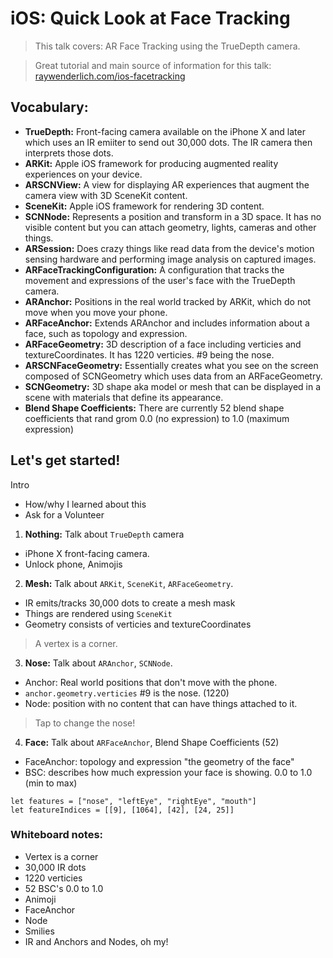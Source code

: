 # iOS: Quick Look at Face Tracking

> This talk covers: AR Face Tracking using the TrueDepth camera.

> Great tutorial and main source of information for this talk: [raywenderlich.com/ios-facetracking](https://www.raywenderlich.com/5491-ar-face-tracking-tutorial-for-ios-getting-started)


## Vocabulary:

- **TrueDepth:** Front-facing camera available on the iPhone X and later which uses an IR emiiter to send out 30,000 dots. The IR camera then interprets those dots.
- **ARKit:** Apple iOS framework for producing augmented reality experiences on your device.
- **ARSCNView:** A view for displaying AR experiences that augment the camera view with 3D SceneKit content.
- **SceneKit:** Apple iOS framework for rendering 3D content.
- **SCNNode:** Represents a position and transform in a 3D space. It has no visible content but you can attach geometry, lights, cameras and other things.
- **ARSession:** Does crazy things like read data from the device's motion sensing hardware and performing image analysis on captured images.
- **ARFaceTrackingConfiguration:** A configuration that tracks the movement and expressions of the user's face with the TrueDepth camera.
- **ARAnchor:** Positions in the real world tracked by ARKit, which do not move when you move your phone.
- **ARFaceAnchor:** Extends ARAnchor and includes information about a face, such as topology and expression.
- **ARFaceGeometry:** 3D description of a face including verticies and textureCoordinates. It has 1220 verticies. #9 being the nose.
- **ARSCNFaceGeometry:** Essentially creates what you see on the screen composed of SCNGeometry which uses data from an ARFaceGeometry.
- **SCNGeometry:** 3D shape aka model or mesh that can be displayed in a scene with materials that define its appearance.
- **Blend Shape Coefficients:** There are currently 52 blend shape coefficients that rand grom 0.0 (no expression) to 1.0 (maximum expression)

## Let's get started!

Intro
  - How/why I learned about this
  - Ask for a Volunteer

1. **Nothing:** Talk about `TrueDepth` camera
  - iPhone X front-facing camera.
  - Unlock phone, Animojis 

2. **Mesh:** Talk about `ARKit`, `SceneKit`, `ARFaceGeometry`.
  - IR emits/tracks 30,000 dots to create a mesh mask
  - Things are rendered using `SceneKit`
  - Geometry consists of verticies and textureCoordinates

  > A vertex is a corner.

3. **Nose:** Talk about `ARAnchor`, `SCNNode`.
  - Anchor: Real world positions that don't move with the phone.
  - `anchor.geometry.verticies` #9 is the nose. (1220)
  - Node: position with no content that can have things attached to it.

  > Tap to change the nose!

4. **Face:** Talk about `ARFaceAnchor`, Blend Shape Coefficients (52)
  - FaceAnchor: topology and expression "the geometry of the face"
  - BSC: describes how much expression your face is showing. 0.0 to 1.0 (min to max)

  ```
  let features = ["nose", "leftEye", "rightEye", "mouth"]
  let featureIndices = [[9], [1064], [42], [24, 25]]
  ```



### Whiteboard notes:
- Vertex is a corner
- 30,000 IR dots
- 1220 verticies
- 52 BSC's 0.0 to 1.0
- Animoji
- FaceAnchor
- Node
- Smilies
- IR and Anchors and Nodes, oh my!